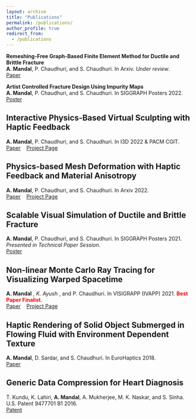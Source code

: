 ```yaml
---
layout: archive
title: "Publications"
permalink: /publications/
author_profile: true
redirect_from:
  - /publications
---
```


**Remeshing-Free Graph-Based Finite Element Method for Ductile and Brittle Fracture**\
**A. Mandal**, P. Chaudhuri, and S. Chaudhuri. In Arxiv. *Under review*.\
[Paper](https://arxiv.org/abs/2103.14870)

**Artist Controlled Fracture Design Using Impurity Maps**\
**A. Mandal**, P. Chaudhuri, and S. Chaudhuri. In SIGGRAPH Posters 2022.\
[Poster](https://doi.org/10.1145/3532719.3543202)  

## Interactive Physics-Based Virtual Sculpting with Haptic Feedback
**A. Mandal**, P. Chaudhuri, and S. Chaudhuri. In I3D 2022 & PACM CGIT.\
[Paper](https://doi.org/10.1145/3522611) $~~$ [Project Page](https://avirupmandal.github.io/sculpt-i3d/)

## Physics-based Mesh Deformation with Haptic Feedback and Material Anisotropy
**A. Mandal**, P. Chaudhuri, and S. Chaudhuri. In Arxiv 2022.\
[Paper](https://arxiv.org/abs/2112.04362) $~~$ [Project Page](https://avirupmandal.github.io/sculpt-arxiv/)

## Scalable Visual Simulation of Ductile and Brittle Fracture
**A. Mandal**, P. Chaudhuri, and S. Chaudhuri. In SIGGRAPH Posters 2021. *Presented in Technical Paper Session*.\
[Poster](https://doi.org/10.1145/3450618.3469152) 

## Non-linear Monte Carlo Ray Tracing for Visualizing Warped Spacetime
**A. Mandal** <sup>*</sup>, K. Ayush <sup>*</sup>, and P. Chaudhuri. In VISIGRAPP (IVAPP) 2021. <span style="color:red">**Best Paper Finalist**</span>.\
[Paper](https://doi.org/10.5220/0010217600760087) $~~$ [Project Page](https://avirupmandal.github.io/blackhole-ivapp/)

## Haptic Rendering of Solid Object Submerged in Flowing Fluid with Environment Dependent Texture
**A. Mandal**, D. Sardar, and S. Chaudhuri. In EuroHaptics 2018.\
[Paper](https://doi.org/10.1007/978-3-319-93399-3_34)

## Generic Data Compression for Heart Diagnosis
T. Kundu, K. Lahiri, **A. Mandal**, A. Mukherjee, M. K. Naskar, and S. Sinha. U.S. Patent 9477701 B1 2016.\
[Patent](https://patentimages.storage.googleapis.com/68/7f/98/07e942c9ae44ee/US9477701.pdf) 